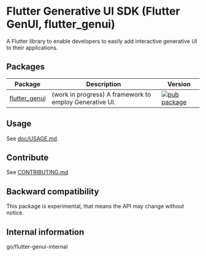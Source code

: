 # Flutter Generative UI SDK (Flutter GenUI, flutter_genui)

A Flutter library to enable developers to easily add interactive
generative UI to their applications.

## Packages

| Package | Description | Version |
| --- | --- | --- |
| [flutter_genui](pkgs/flutter_genui/) | (work in progress) A framework to employ Generative UI. | [![pub package](https://img.shields.io/pub/v/flutter_genui.svg)](https://pub.dev/packages/flutter_genui) |

## Usage

See [doc/USAGE.md](doc/USAGE.md).

## Contribute

See [CONTRIBUTING.md](doc/CONTRIBUTING.md)

## Backward compatibility

This package is experimental, that means the API may change
without notice.

## Internal information

go/flutter-genui-internal
